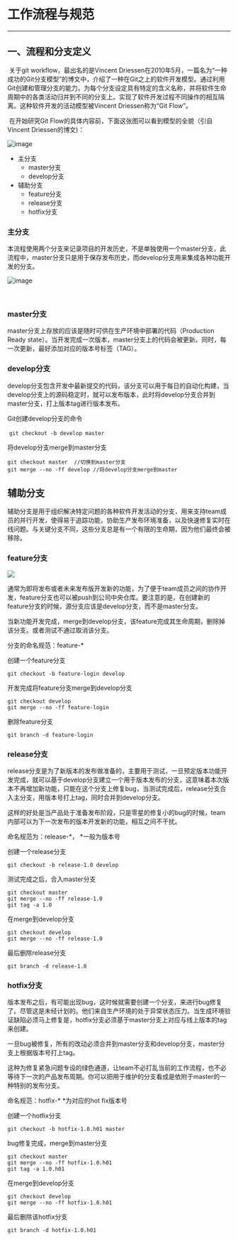 # 工作流程与规范

------

## 一、流程和分支定义

​        关于git workflow，最出名的是Vincent Driessen在2010年5月，一篇名为“一种成功的Git分支模型”的博文中，介绍了一种在Git之上的软件开发模型。通过利用Git创建和管理分支的能力，为每个分支设定具有特定的含义名称，并将软件生命周期中的各类活动归并到不同的分支上。实现了软件开发过程不同操作的相互隔离。这种软件开发的活动模型被Vincent Driessen称为“Git Flow”。  

​       在开始研究Git Flow的具体内容前，下面这张图可以看到模型的全貌（引自Vincent Driessen的博文)：

![image](images/01.png)



- 主分支
  - master分支
  - develop分支
- 辅助分支
  - feature分支
  - release分支
  - hotfix分支

### 主分支

本流程使用两个分支来记录项目的开发历史，不是单独使用一个master分支，此流程中，master分支只是用于保存发布历史，而develop分支用来集成各种功能开发的分支。  

![image](images/02.png)

​         



### master分支

master分支上存放的应该是随时可供在生产环境中部署的代码（Production Ready state）。当开发完成一次版本，master分支上的代码会被更新。同时，每一次更新，最好添加对应的版本号标签（TAG）。

### develop分支

develop分支包含开发中最新提交的代码，该分支可以用于每日的自动化构建，当develop分支上的源码稳定时，就可以发布版本，此时将develop分支合并到master分支，打上版本tag进行版本发布。  

Git创建develop分支的命令    

​    `git checkout -b develop master  `

将develop分支merge到master分支  

``` shell
git checkout master  //切换到master分支
git merge --no -ff develop //将develop分支merge到master
```

## 辅助分支

辅助分支是用于组织解决特定问题的各种软件开发活动的分支，用来支持team成员的并行开发，使得易于追踪功能，协助生产发布环境准备，以及快速修复实时在线问题。与关键分支不同，这些分支总是有一个有限的生命期，因为他们最终会被移除。  

### feature分支

![](images/03.png)

通常为即将发布或者未来发布版开发新的功能，为了便于team成员之间的协作开发，feature分支也可以被push到公司中央仓库。要注意的是，在创建新的feature分支的时候，源分支应该是develop分支，而不是master分支。

当新功能开发完成，merge到develop分支，该feature完成其生命周期，删除掉该分支。或者测试不通过取消该分支。

分支的命名规范：feature-*  

创建一个feature分支  

`git checkout -b feature-login develop`

开发完成将feature分支merge到develop分支  

``` shell
git checkout develop
git merge --no -ff feature-login
```

删除feature分支  

``` shell
git branch -d feature-login
```



### release分支

release分支是为了新版本的发布做准备的，主要用于测试，一旦预定版本功能开发完成，就可以基于develop分支建立一个用于版本发布的分支，这意味着本次版本不再增加新功能，只能在这个分支上修复bug，当测试完成后，release分支合入主分支，用版本号打上tag，同时合并到develop分支。

这样的好处是当产品处于准备发布阶段，只是零星的修复小的bug的时候，team内部可以为下一次发布的版本开发新的功能，相互之间不干扰。

命名规范为：release-*，   *一般为版本号  

创建一个release分支  

``` shell
git checkout -b release-1.0 develop
```

测试完成之后，合入master分支  

``` shell
git checkout master
git merge --no -ff release-1.0
git tag -a 1.0
```

在merge到develop分支  

``` shell
git checkout develop
git merge --no -ff release-1.0
```

最后删除release分支  

``` shell
git branch -d release-1.0
```

### hotfix分支

版本发布之后，有可能出现bug，这时候就需要创建一个分支，来进行bug修复了。尽管这是未经计划的。他们来自生产环境的处于异常状态压力。当生成环境验证缺陷必须马上修复是，hotfix分支必须基于master分支上对应与线上版本的tag来创建。

一旦bug被修复，所有的改动必须合并到master分支和develop分支，master分支上根据版本号打上tag。

这种为修复紧急问题专设的绿色通道，让team不必打乱当前的工作流程，也不必等待下一次的产品发布周期。你可以把用于维护的分支看成是依附于master的一种特别的发布分支。  

命名规范：hotfix-*    *为对应的hot fix版本号

创建一个hotfix分支  

``` shell
git checkout -b hotfix-1.0.h01 master
```

bug修复完成，merge到master分支  

``` shell
git checkout master
git merge --no -ff hotfix-1.0.h01
git tag -a 1.0.h01
```

在merge到develop分支  

``` shell
git checkout develop
git merge --no -ff hotfix-1.0.h01
```

最后删除该hotfix分支  

``` shell
git branch -d hotfix-1.0.h01
```